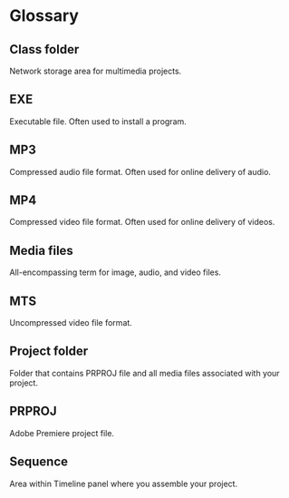 # Glossary

## Class folder

Network storage area for multimedia projects.

## EXE

Executable file. Often used to install a program.

## MP3

Compressed audio file format. Often used for online delivery of audio.

## MP4

Compressed video file format. Often used for online delivery of videos.

## Media files

All-encompassing term for image, audio, and video files.

## MTS

Uncompressed video file format. 

## Project folder

Folder that contains PRPROJ file and all media files associated with your project.

## PRPROJ

Adobe Premiere project file.

## Sequence

Area within Timeline panel where you assemble your project.

